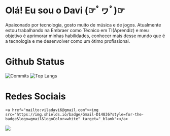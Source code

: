 <h1>Olá! Eu sou o Davi (☞ﾟヮﾟ)☞</h1>

<div> 
   Apaixonado por tecnologia, gosto muito de música e de jogos. Atualmente estou trabalhando na Embraer como Técnico em TI(Aprendiz) e
   meu objetivo é aprimorar minhas habilidades, conhecer mais desse mundo que é a tecnologia e me desenvolver como um ótimo profissional.
</div>


<h1> Github Status </h1>

![Commits](https://github-readme-stats.vercel.app/api?username=viladavi6&show_icons=true&theme=dark)
![Top Langs](https://github-readme-stats.vercel.app/api/top-langs/?username=viladavi6&layout=compact&theme=dark)

<h1>Redes Sociais</h1>
<div>
    
    <a href="mailto:viladavi6@gmail.com"><img src="https://img.shields.io/badge/Gmail-D14836?style=for-the-badge&logo=gmail&logoColor=white" target="_blank"></a>
   <a href="https://www.linkedin.com/in/davi-vila-06800022a/" target="_blank"><img src="https://img.shields.io/badge/-LinkedIn-%230077B5?style=for-the-badge&logo=linkedin&logoColor=white" target="_blank"></a> 
</div>
